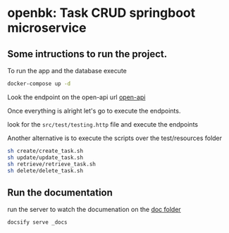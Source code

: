 # openbk: Task CRUD springboot microservice 

## Some intructions to run the project.

To run the app and the database execute

```bash
docker-compose up -d
```

Look the endpoint on the open-api url [open-api](http://localhost:8000/swagger-ui/index.html)

Once everything is alright let's go to execute the endpoints.

look for the `src/test/testing.http` file and execute the endpoints

Another alternative is to execute the scripts over the test/resources folder

```bash
sh create/create_task.sh
sh update/update_task.sh
sh retrieve/retrieve_task.sh
sh delete/delete_task.sh
```
## Run the documentation

run the server to watch the documenation on the [doc folder](http://localhost:3000)
```bash
docsify serve _docs
```




